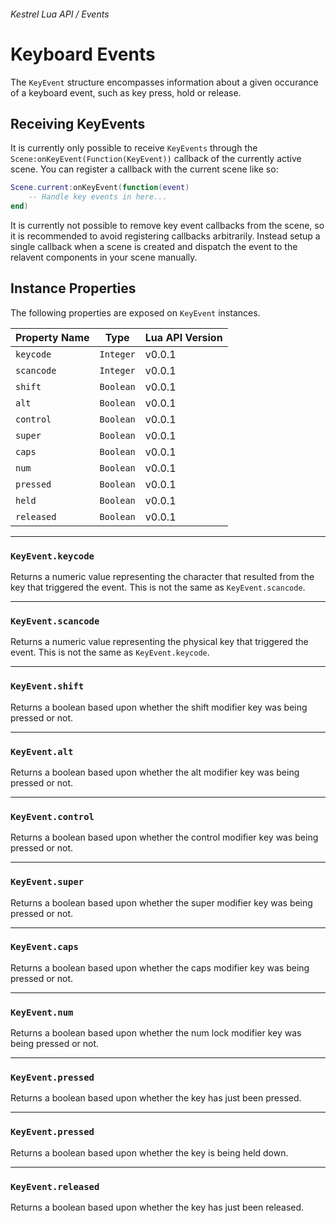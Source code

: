 ###### Kestrel Lua API / Events

# Keyboard Events

The `KeyEvent` structure encompasses information about a given occurance of a keyboard event, such as key press, hold or release.

## Receiving KeyEvents

It is currently only possible to receive `KeyEvents` through the `Scene:onKeyEvent(Function(KeyEvent))` callback of the currently active scene. You can register a callback with the current scene like so:

```lua
Scene.current:onKeyEvent(function(event)
	-- Handle key events in here...
end)
```

It is currently not possible to remove key event callbacks from the scene, so it is recommended to avoid registering callbacks arbitrarily. Instead setup a single callback when a scene is created and dispatch the event to the relavent components in your scene manually.


## Instance Properties

The following properties are exposed on `KeyEvent` instances.

| Property Name | Type | Lua API Version |
| --- | --- | --- |
| `keycode` | `Integer` | v0.0.1 |
| `scancode` | `Integer` | v0.0.1 |
| `shift` | `Boolean` | v0.0.1 |
| `alt` | `Boolean` | v0.0.1 |
| `control` | `Boolean` | v0.0.1 |
| `super` | `Boolean` | v0.0.1 |
| `caps` | `Boolean` | v0.0.1 |
| `num` | `Boolean` | v0.0.1 |
| `pressed` | `Boolean` | v0.0.1 |
| `held` | `Boolean` | v0.0.1 |
| `released` | `Boolean` | v0.0.1 |


---
### `KeyEvent.keycode`
Returns a numeric value representing the character that resulted from the key that triggered the event. This is not the same as `KeyEvent.scancode`.

---
### `KeyEvent.scancode`
Returns a numeric value representing the physical key that triggered the event. This is not the same as `KeyEvent.keycode`.

---
### `KeyEvent.shift`
Returns a boolean based upon whether the shift modifier key was being pressed or not.

---
### `KeyEvent.alt`
Returns a boolean based upon whether the alt modifier key was being pressed or not.

---
### `KeyEvent.control`
Returns a boolean based upon whether the control modifier key was being pressed or not.

---
### `KeyEvent.super`
Returns a boolean based upon whether the super modifier key was being pressed or not.

---
### `KeyEvent.caps`
Returns a boolean based upon whether the caps modifier key was being pressed or not.

---
### `KeyEvent.num`
Returns a boolean based upon whether the num lock modifier key was being pressed or not.

---
### `KeyEvent.pressed`
Returns a boolean based upon whether the key has just been pressed.

---
### `KeyEvent.pressed`
Returns a boolean based upon whether the key is being held down.

---
### `KeyEvent.released`
Returns a boolean based upon whether the key has just been released.

